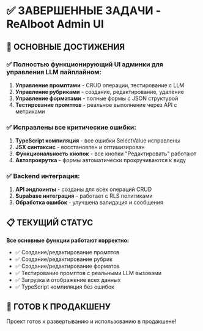 # ✅ ЗАВЕРШЕННЫЕ ЗАДАЧИ - ReAIboot Admin UI

## 🎯 ОСНОВНЫЕ ДОСТИЖЕНИЯ

### ✅ Полностью функционирующий UI админки для управления LLM пайплайном:
1. **Управление промптами** - CRUD операции, тестирование с LLM
2. **Управление рубриками** - создание, редактирование, удаление
3. **Управление форматами** - полные формы с JSON структурой
4. **Тестирование промптов** - реальное выполнение через API с метриками

### ✅ Исправлены все критические ошибки:
1. **TypeScript компиляция** - все ошибки SelectValue исправлены
2. **JSX синтаксис** - восстановлен и оптимизирован
3. **Функциональность кнопок** - все кнопки "Редактировать" работают
4. **Автопрокрутка** - формы автоматически прокручиваются к виду

### ✅ Backend интеграция:
1. **API эндпоинты** - созданы для всех операций CRUD
2. **Supabase интеграция** - работает с RLS политиками
3. **Обработка ошибок** - улучшена валидация и сообщения

## 📋 ТЕКУЩИЙ СТАТУС

**Все основные функции работают корректно:**
- ✅ Создание/редактирование промптов
- ✅ Создание/редактирование рубрик
- ✅ Создание/редактирование форматов
- ✅ Тестирование промптов с реальными LLM вызовами
- ✅ Загрузка и отображение всех данных
- ✅ TypeScript компиляция без ошибок

## 🎉 ГОТОВ К ПРОДАКШЕНУ

Проект готов к развертыванию и использованию в продакшене!

